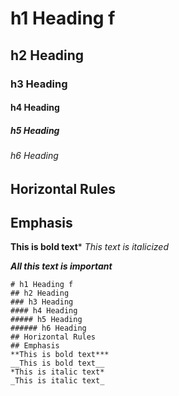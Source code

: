 # h1 Heading f
## h2 Heading
### h3 Heading
#### h4 Heading
##### h5 Heading
###### h6 Heading
## Horizontal Rules
## Emphasis
**This is bold text***
_This text is italicized_

***All this text is important***

```
# h1 Heading f
## h2 Heading
### h3 Heading
#### h4 Heading
##### h5 Heading
###### h6 Heading
## Horizontal Rules
## Emphasis
**This is bold text***
__This is bold text__
*This is italic text*
_This is italic text_
```

